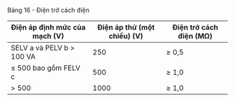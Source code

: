 Bảng 16 - Điện trở cách điện

| Điện áp định mức của mạch (V)   |   Điện áp thử (một chiều) (V) | Điện trở cách điện (MΩ)   |
|---------------------------------|-------------------------------|---------------------------|
| SELV a và PELV b > 100 VA       |                           250 | ≥ 0,5                     |
| ≤ 500 bao gồm FELV c            |                           500 | ≥ 1,0                     |
| > 500                           |                          1000 | ≥ 1,0                     |